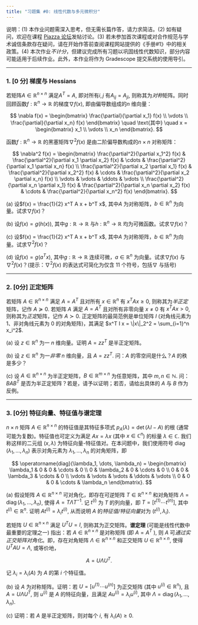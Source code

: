 ```yaml
---
title: "习题集 #0: 线性代数与多元微积分"
---
```

说明：(1) 本作业问题需深入思考，但无需长篇作答，请力求简洁。(2) 如有疑问，欢迎在课程 [Piazza 论坛](https://piazza.com/stanford/fall2018/cs229)发帖讨论。(3) 若未参加首次课程或对合作规范与学术诚信条款存在疑问，请在开始作答前查阅课程网站提供的《手册#1》中的相关政策。(4) 本次作业*不计分*，但建议完成所有习题以巩固线性代数知识，部分内容可能适用于后续作业。此外，本作业将作为 Gradescope 提交系统的使用导引。

---

### 1. \[0 分\] 梯度与 Hessians

若矩阵$A \in \mathbb{R}^{n \times n}$ 满足$A^T = A$, 即对所有$i, j$ 有$A_{ij} = A_{ji}$, 则称其为*对称*矩阵。同时回顾函数$f: \mathbb{R}^n \to \mathbb{R}$ 的梯度$\nabla f(x)$, 即由偏导数组成的$n$ 维向量：

$$
\nabla f(x) = \begin{bmatrix} \frac{\partial}{\partial x_1} f(x) \\ \vdots \\ \frac{\partial}{\partial x_n} f(x) \end{bmatrix} \quad \text{其中} \quad x = \begin{bmatrix} x_1 \\ \vdots \\ x_n \end{bmatrix}.
$$

函数$f: \mathbb{R}^n \to \mathbb{R}$ 的黑塞矩阵$\nabla^2 f(x)$ 是由二阶偏导数构成的$n \times n$ 对称矩阵：

$$
\nabla^2 f(x) = \begin{bmatrix}
\frac{\partial^2}{\partial x_1^2} f(x) & \frac{\partial^2}{\partial x_1 \partial x_2} f(x) & \cdots & \frac{\partial^2}{\partial x_1 \partial x_n} f(x) \\
\frac{\partial^2}{\partial x_2 \partial x_1} f(x) & \frac{\partial^2}{\partial x_2^2} f(x) & \cdots & \frac{\partial^2}{\partial x_2 \partial x_n} f(x) \\
\vdots & \vdots & \ddots & \vdots \\
\frac{\partial^2}{\partial x_n \partial x_1} f(x) & \frac{\partial^2}{\partial x_n \partial x_2} f(x) & \cdots & \frac{\partial^2}{\partial x_n^2} f(x)
\end{bmatrix}.
$$

(a) 设$f(x) = \frac{1}{2} x^T A x + b^T x$, 其中$A$ 为对称矩阵，$b \in \mathbb{R}^n$ 为向量。试求$\nabla f(x)$？

(b) 设$f(x) = g(h(x))$, 其中$g: \mathbb{R} \to \mathbb{R}$ 与$h: \mathbb{R}^n \to \mathbb{R}$ 均为可微函数。试求$\nabla f(x)$？

(c) 设$f(x) = \frac{1}{2} x^T A x + b^T x$, 其中$A$ 为对称矩阵，$b \in \mathbb{R}^n$ 为向量。试求$\nabla^2 f(x)$？

(d) 设$f(x) = g(a^T x)$, 其中$g: \mathbb{R} \to \mathbb{R}$ 连续可微，$a \in \mathbb{R}^n$ 为向量。试求$\nabla f(x)$ 与$\nabla^2 f(x)$？(提示：$\nabla^2 f(x)$ 的表达式可简化为仅含 11 个符号，包括$\nabla$ 与括号)

---

### 2. \[0分\] 正定矩阵

若矩阵 $A \in \mathbb{R}^{n \times n}$ 满足 $A = A^T$ 且对所有 $x \in \mathbb{R}^n$ 有 $x^T A x \geq 0$, 则称其为*半正定*矩阵，记作 $A \succeq 0$. 若矩阵 $A$ 满足 $A = A^T$ 且对所有非零向量 $x \neq 0$ 有 $x^T A x > 0$, 则称其为*正定*矩阵，记作 $A \succ 0$. 正定矩阵的最简范例是单位矩阵 $I$ (对角线元素为 $1$、非对角线元素为 $0$ 的对角矩阵)，其满足 $x^T I x = \|x\|_2^2 = \sum_{i=1}^n x_i^2$.

(a) 设 $z \in \mathbb{R}^n$ 为一 $n$ 维向量。证明 $A = z z^T$ 是半正定矩阵。

(b) 设 $z \in \mathbb{R}^n$ 为一*非零* $n$ 维向量，且 $A = z z^T$. 问：$A$ 的零空间是什么？$A$ 的秩是多少？

(c) 设 $A \in \mathbb{R}^{n \times n}$ 为半正定矩阵，$B \in \mathbb{R}^{m \times n}$ 为任意矩阵，其中 $m, n \in \mathbb{N}$. 问：$B A B^T$ 是否为半正定矩阵？若是，请予以证明；若否，请给出具体的 $A$ 与 $B$ 作为反例。

---

### 3. \[0分\] 特征向量、特征值与谱定理

$n \times n$ 矩阵 $A \in \mathbb{R}^{n \times n}$ 的特征值是其特征多项式 $p_A(\lambda) = \det(\lambda I - A)$ 的根 (通常可能为复数)。特征值也可定义为满足 $A x = \lambda x$ (其中 $x \in \mathbb{C}^n$) 的标量 $\lambda \in \mathbb{C}$. 我们称这样的二元组 $(x, \lambda)$ 为特征向量-特征值对。在本问题中，我们使用符号 $\operatorname{diag}(\lambda_1, \dots, \lambda_n)$ 表示对角元素为 $\lambda_1, \dots, \lambda_n$ 的对角矩阵，即

$$
\operatorname{diag}(\lambda_1, \dots, \lambda_n) = 
\begin{bmatrix}
\lambda_1 & 0 & 0 & \cdots & 0 \\
0 & \lambda_2 & 0 & \cdots & 0 \\
0 & 0 & \lambda_3 & \cdots & 0 \\
\vdots & \vdots & \vdots & \ddots & \vdots \\
0 & 0 & 0 & \cdots & \lambda_n
\end{bmatrix}.
$$

(a) 假设矩阵 $A \in \mathbb{R}^{n \times n}$ 可对角化，即存在可逆矩阵 $T \in \mathbb{R}^{n \times n}$ 和对角矩阵 $\Lambda = \operatorname{diag}(\lambda_1, \dots, \lambda_n)$, 使得 $A = T \Lambda T^{-1}$. 记 $t^{(i)}$ 为 $T$ 的列向量，即 $T = [t^{(1)} \cdots t^{(n)}]$, 其中 $t^{(i)} \in \mathbb{R}^n$. 证明 $A t^{(i)} = \lambda_i t^{(i)}$, 从而说明 $A$ 的*特征值/特征向量*对为 $(t^{(i)}, \lambda_i)$.

若矩阵 $U \in \mathbb{R}^{n \times n}$ 满足 $U^T U = I$, 则称其为正交矩阵。**谱定理** (可能是线性代数中最重要的定理之一) 指出：若 $A \in \mathbb{R}^{n \times n}$ 是对称矩阵 (即 $A = A^T$ ), 则 $A$ 可*通过实正交矩阵对角化*。即，存在对角矩阵 $\Lambda \in \mathbb{R}^{n \times n}$ 和正交矩阵 $U \in \mathbb{R}^{n \times n}$, 使得 $U^T A U = \Lambda$, 或等价地，

$$
A = U \Lambda U^T.
$$

记 $\lambda_i = \lambda_i(A)$ 为 $A$ 的第 $i$ 个特征值。

(b) 设 $A$ 为对称矩阵。证明：若 $U = [u^{(1)} \cdots u^{(n)}]$ 为正交矩阵 (其中 $u^{(i)} \in \mathbb{R}^n$), 且 $A = U \Lambda U^T$, 则 $u^{(i)}$ 是 $A$ 的特征向量，且满足 $A u^{(i)} = \lambda_i u^{(i)}$, 其中 $\Lambda = \operatorname{diag}(\lambda_1, \dots, \lambda_n)$.

(c) 证明：若 $A$ 是半正定矩阵，则对每个 $i$, 有 $\lambda_i(A) \geq 0$.